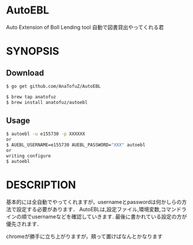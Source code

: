 # AutoEBL

 Auto Extension of Boll Lending tool
 自動で図書貸出やってくれる君

# SYNOPSIS

## Download

```sh
$ go get github.com/AnaTofuZ/AutoEBL
```



```sh
$ brew tap anatofuz
$ brew install anatofuz/autoebl
```

## Usage

``` sh
$ autoebl -u e155730 -p XXXXXX
or
$ AUEBL_USERNAME=e155730 AUEBL_PASSWORD="XXX" autoebl
or 
writing configure
$ autoebl
```

# DESCRIPTION

基本的には全自動でやってくれますが，usernameとpasswordは何かしらの方法で設定する必要があります．
AutoEBLは,設定ファイル,環境変数,コマンドラインの順でusernameなどを確認していきます.
最後に書かれている設定の方が優先されます．

chromeが勝手に立ち上がりますが，頬って置けばなんとかなります

